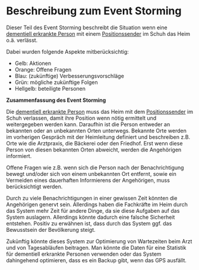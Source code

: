# Beschreibung zum Event Storming

Dieser Teil des Event Storming beschreibt die Situation wenn eine
[dementiell erkrankte Person](https://github.com/Archi-Lab-FAE/fae-global-documentation/blob/master/2019-11-15-Glossary-Dementiell%20erkrankter.md) mit einem [Positionssender](https://github.com/Archi-Lab-FAE/fae-global-documentation/blob/master/2019-11-15-Glossary-Positionssender.md) im Schuh das Heim o.ä. verlässt.

Dabei wurden folgende Aspekte mitberücksichtig:
- Gelb: Aktionen
- Orange: Offene Fragen
- Blau: (zukünftige) Verbesserungsvorschläge
- Grün: mögliche zukünftige Folgen
- Hellgelb: beteiligte Personen

**Zusammenfassung des Event Storming**

Die [dementiell erkrankte Person](https://github.com/Archi-Lab-FAE/fae-global-documentation/blob/master/2019-11-15-Glossary-Dementiell%20erkrankter.md)
muss das Heim mit dem [Positionssender](https://github.com/Archi-Lab-FAE/fae-global-documentation/blob/master/2019-11-15-Glossary-Positionssender.md) im Schuh verlassen, damit ihre Position wenn nötig ermittelt und weitergegeben werden kann.
Daraufhin ist die Person entweder an bekannten oder an unbekannten Orten unterwegs. Bekannte Orte werden im vorherigen Gespräch mit der Heimleitung definiert und beschreiben z.B. Orte wie die Arztpraxis, die Bäckerei oder den Friedhof.
Erst wenn diese Person von diesen bekannten Orten abweicht, werden die Angehörigen informiert.

Offene Fragen wie z.B. wenn sich die Person nach der Benachrichtigung bewegt und/oder sich von einem unbekannten Ort entfernt, sowie ein Vermeiden eines dauerhaften Informierens der Angehörigen, muss berücksichtigt werden.

Durch zu viele Benachrichtigungen in einer gewissen Zeit könnten die Angehörigen genervt sein. Allerdings haben die Fachkräfte im Heim durch das System mehr Zeit für andere Dinge, da sie diese Aufgaben auf das System auslagern. Allerdings könnte dadurch eine falsche Sicherheit entstehen. 
Positiv zu erwähnen ist, dass durch das System ggf. das Bewusstsein der Bevölkerung steigt.

Zukünftig könnte dieses System zur Optimierung von Wartezeiten beim Arzt und von Tagesabläufen beitragen. Man könnte die Daten für eine Statistik für dementiell erkrankte Personen verwenden oder das System dahingehend optimieren, dass es ein Backup gibt, wenn das GPS ausfällt. 


